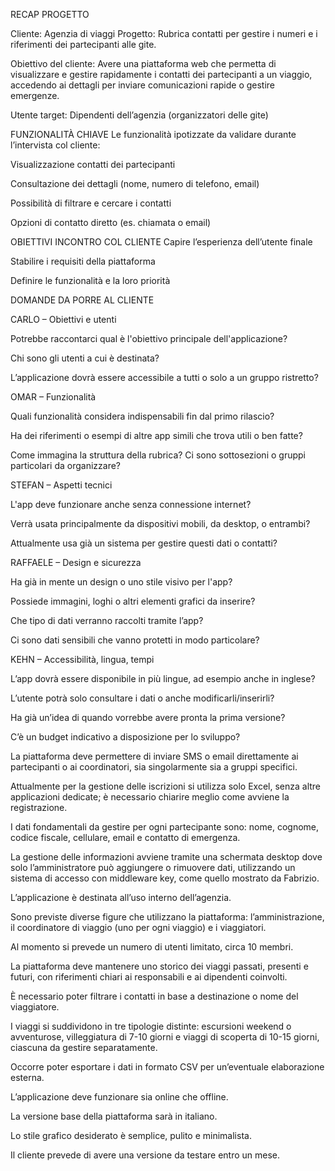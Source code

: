RECAP PROGETTO

Cliente: Agenzia di viaggi
Progetto: Rubrica contatti per gestire i numeri e i riferimenti dei partecipanti alle gite.

Obiettivo del cliente: Avere una piattaforma web che permetta di visualizzare e gestire rapidamente i contatti dei partecipanti a un viaggio, accedendo ai dettagli per inviare comunicazioni rapide o gestire emergenze.

Utente target: Dipendenti dell’agenzia (organizzatori delle gite)

FUNZIONALITÀ CHIAVE
Le funzionalità ipotizzate da validare durante l’intervista col cliente:

Visualizzazione contatti dei partecipanti

Consultazione dei dettagli (nome, numero di telefono, email)

Possibilità di filtrare e cercare i contatti

Opzioni di contatto diretto (es. chiamata o email)

OBIETTIVI INCONTRO COL CLIENTE
Capire l’esperienza dell’utente finale

Stabilire i requisiti della piattaforma

Definire le funzionalità e la loro priorità

DOMANDE DA PORRE AL CLIENTE

CARLO – Obiettivi e utenti

Potrebbe raccontarci qual è l'obiettivo principale dell'applicazione?

Chi sono gli utenti a cui è destinata?

L’applicazione dovrà essere accessibile a tutti o solo a un gruppo ristretto?

OMAR – Funzionalità

Quali funzionalità considera indispensabili fin dal primo rilascio?

Ha dei riferimenti o esempi di altre app simili che trova utili o ben fatte?

Come immagina la struttura della rubrica? Ci sono sottosezioni o gruppi particolari da organizzare?

STEFAN – Aspetti tecnici

L'app deve funzionare anche senza connessione internet?

Verrà usata principalmente da dispositivi mobili, da desktop, o entrambi?

Attualmente usa già un sistema per gestire questi dati o contatti?

RAFFAELE – Design e sicurezza

Ha già in mente un design o uno stile visivo per l'app?

Possiede immagini, loghi o altri elementi grafici da inserire?

Che tipo di dati verranno raccolti tramite l’app?

Ci sono dati sensibili che vanno protetti in modo particolare?

KEHN – Accessibilità, lingua, tempi

L’app dovrà essere disponibile in più lingue, ad esempio anche in inglese?

L’utente potrà solo consultare i dati o anche modificarli/inserirli?

Ha già un’idea di quando vorrebbe avere pronta la prima versione?

C’è un budget indicativo a disposizione per lo sviluppo?

La piattaforma deve permettere di inviare SMS o email direttamente ai partecipanti o ai coordinatori, sia singolarmente sia a gruppi specifici.

Attualmente per la gestione delle iscrizioni si utilizza solo Excel, senza altre applicazioni dedicate; è necessario chiarire meglio come avviene la registrazione.

I dati fondamentali da gestire per ogni partecipante sono: nome, cognome, codice fiscale, cellulare, email e contatto di emergenza.

La gestione delle informazioni avviene tramite una schermata desktop dove solo l’amministratore può aggiungere o rimuovere dati, utilizzando un sistema di accesso con middleware key, come quello mostrato da Fabrizio.

L’applicazione è destinata all’uso interno dell’agenzia.

Sono previste diverse figure che utilizzano la piattaforma: l’amministrazione, il coordinatore di viaggio (uno per ogni viaggio) e i viaggiatori.

Al momento si prevede un numero di utenti limitato, circa 10 membri.

La piattaforma deve mantenere uno storico dei viaggi passati, presenti e futuri, con riferimenti chiari ai responsabili e ai dipendenti coinvolti.

È necessario poter filtrare i contatti in base a destinazione o nome del viaggiatore.

I viaggi si suddividono in tre tipologie distinte: escursioni weekend o avventurose, villeggiatura di 7-10 giorni e viaggi di scoperta di 10-15 giorni, ciascuna da gestire separatamente.

Occorre poter esportare i dati in formato CSV per un’eventuale elaborazione esterna.

L’applicazione deve funzionare sia online che offline.

La versione base della piattaforma sarà in italiano.

Lo stile grafico desiderato è semplice, pulito e minimalista.

Il cliente prevede di avere una versione da testare entro un mese.
